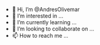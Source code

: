 - 👋 Hi, I’m @AndresOlivemar
- 👀 I’m interested in ...
- 🌱 I’m currently learning ...
- 💞️ I’m looking to collaborate on ...
- 📫 How to reach me ...

<!---
AndresOlivemar/AndresOlivemar is a ✨ special ✨ repository because its `README.md` (this file) appears on your GitHub profile.
You can click the Preview link to take a look at your changes.
--->
